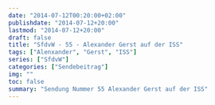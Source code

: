 ```yaml
---
date: "2014-07-12T00:20:00+02:00"
publishdate: "2014-07-12+20:00"
lastmod: "2014-07-12+20:00"
draft: false
title: "SfdvW - 55 - Alexander Gerst auf der ISS"
tags: ["Alenxander", "Gerst", "ISS"]
series: ["SfdvW"]
categories: ["Sendebeitrag"]
img: ""
toc: false
summary: "Sendung Nummer 55 Alexander Gerst auf der ISS"
---
```


<div id="example"></div>
<script src="https://cdn.podlove.org/web-player/embed.js"></script>

<script>
  podlovePlayer('#example', '/blog/sfdvw55.json');
</script>
